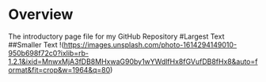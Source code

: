 # Overview
The introductory page file for my GitHub Repository
#Largest Text
##Smaller Text
!(https://images.unsplash.com/photo-1614294149010-950b698f72c0?ixlib=rb-1.2.1&ixid=MnwxMjA3fDB8MHxwaG90by1wYWdlfHx8fGVufDB8fHx8&auto=format&fit=crop&w=1964&q=80)
